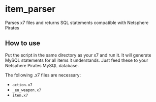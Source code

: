 # item_parser
Parses x7 files and returns SQL statements compatible with Netsphere Pirates

## How to use
Put the script in the same directory as your x7 and run it. It will generate MySQL statements for all items it understands. Just feed these to your Netsphere Pirates MySQL database.

The following .x7 files are necessary:
- `action.x7`
- `_eu_weapon.x7`
- `item.x7`
